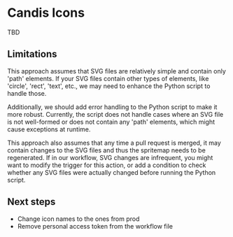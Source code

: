 # Candis Icons

TBD

## Limitations

This approach assumes that SVG files are relatively simple and contain only 'path' elements. If your SVG files contain other types of elements, like 'circle', 'rect', 'text', etc., we may need to enhance the Python script to handle those.

Additionally, we should add error handling to the Python script to make it more robust. Currently, the script does not handle cases where an SVG file is not well-formed or does not contain any 'path' elements, which might cause exceptions at runtime.

This approach also assumes that any time a pull request is merged, it may contain changes to the SVG files and thus the spritemap needs to be regenerated. If in our workflow, SVG changes are infrequent, you might want to modify the trigger for this action, or add a condition to check whether any SVG files were actually changed before running the Python script.

## Next steps

-   Change icon names to the ones from prod
-   Remove personal access token from the workflow file
